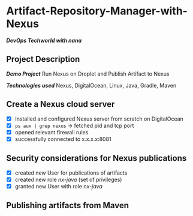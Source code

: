 # Artifact-Repository-Manager-with-Nexus
***DevOps Techworld with nana***

## Project Description
***Demo Project***
 Run Nexus on Droplet and Publish Artifact to Nexus

***Technologies used***
 Nexus, DigitalOcean, Linux, Java, Gradle, Maven

## Create a Nexus cloud server
- [x] Installed and configured Nexus server from scratch on DigitalOcean
- [x] `ps aux | grep nexus` -> fetched pid and tcp port
- [x] opened relevant firewall rules
- [x] successfully connected to x.x.x.x:8081

## Security considerations for Nexus publications
- [x] created new User for publications of artifacts
- [x] created new role _nx-java_ (set of privileges)
- [x] granted new User with role _nx-java_

## Publishing artifacts from Maven

